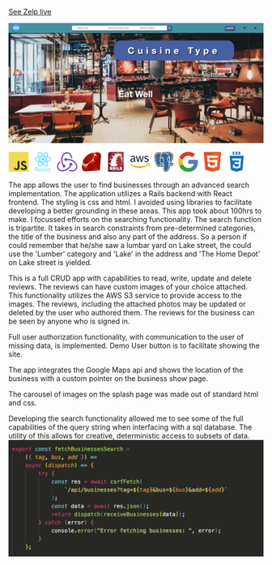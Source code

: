 [See Zelp live](https://zelp1.onrender.com)

![ScreenShot](/frontend/src/assets/ScreenshotApp.png)
<div>
    <img src="https://github.com/devicons/devicon/blob/master/icons/javascript/javascript-original.svg" title="JavaScript" alt="JavaScript" width="40" height="40"/>&nbsp;
    <img src="https://github.com/devicons/devicon/blob/master/icons/react/react-original-wordmark.svg" title="React" alt="React" width="40" height="40"/>&nbsp;
    <img src="https://github.com/devicons/devicon/blob/master/icons/redux/redux-original.svg" title="Redux" alt="Redux " width="40" height="40"/>&nbsp;
    <img src="https://github.com/devicons/devicon/blob/master/icons/ruby/ruby-original.svg" title="Ruby" alt="Ruby " width="40" height="40"/>&nbsp;
    <img src="https://github.com/devicons/devicon/blob/master/icons/rails/rails-original-wordmark.svg" title="Rails" alt="Rails " width="40" height="40"/>&nbsp;
    <img src="https://github.com/devicons/devicon/blob/master/icons/amazonwebservices/amazonwebservices-original-wordmark.svg" title="AWS" alt="AWS" width="40" height="40"/>&nbsp;
    <img src="https://github.com/devicons/devicon/blob/master/icons/postgresql/postgresql-original.svg" title="postgres" alt="postgres" width="40" height="40"/>&nbsp;
    <img src="https://github.com/devicons/devicon/blob/master/icons/google/google-original.svg" title="google" alt="google" width="40" height="40"/>&nbsp;
    <img src="https://github.com/devicons/devicon/blob/master/icons/html5/html5-original.svg" title="HTML5" alt="HTML" width="40" height="40"/>&nbsp;
    <img src="https://github.com/devicons/devicon/blob/master/icons/css3/css3-plain-wordmark.svg"  title="CSS3" alt="CSS" width="40" height="40"/>&nbsp;
</div>


The app allows the user to find businesses through an advanced search implementation. 
The application utilizes a Rails backend with React frontend. The styling
is css and html. I avoided using libraries to facilitate developing a better
grounding in these areas. This app took about 100hrs to make. I focussed efforts
on the searching functionality.  The search function is tripartite. It takes in
search constraints from pre-determined categories, the title of the business and also
any part of the address.  So a person if could remember that he/she saw a lumbar yard
on Lake street, the could use the 'Lumber' category and 'Lake' in the address and 
'The Home Depot' on Lake street is yielded. 

This is a full CRUD app with capabilities to read, write, update and delete reviews. The
reviews can have custom images of your choice attached.  This functionality utilizes
the AWS S3 service to provide access to the images. The reviews, including the attached 
photos may be updated or deleted by the user who authored them. The reviews for the business
can be seen by anyone who is signed in. 

Full user authorization functionality, with communication to the user of missing data, 
is implemented. Demo User button is to facilitate showing the site.

The app integrates the Google Maps api and shows the location of the business with a 
custom pointer on the business show page. 

The carousel of images on the splash page was made out of standard html and css.

Developing the search functionality allowed me to see some of the full capabilities
of the query string when interfacing with a sql database. The utility of this allows for
creative, deterministic access to subsets of data. 
![Code Snippet](/frontend/src/assets/searchSnippet.png)

